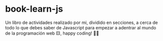 # book-learn-js
Un libro de actividades realizado por mi, dividido en secciones, a cerca de todo lo que debes saber de Javascript para empezar a adentrar al mundo de la programación web 🟨, happy coding! 👾🖖

